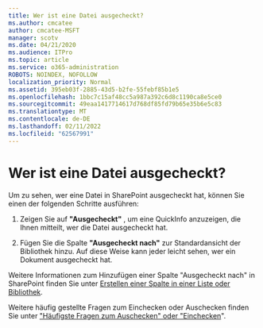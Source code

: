 ```yaml
---
title: Wer ist eine Datei ausgecheckt?
ms.author: cmcatee
author: cmcatee-MSFT
manager: scotv
ms.date: 04/21/2020
ms.audience: ITPro
ms.topic: article
ms.service: o365-administration
ROBOTS: NOINDEX, NOFOLLOW
localization_priority: Normal
ms.assetid: 395eb03f-2885-43d5-b2fe-55febf85b1e5
ms.openlocfilehash: 1bbc7c15af48cc5a987a392c6d8c1190ca8e5ce0
ms.sourcegitcommit: 49eaa1417714617d768df85fd79b65e35b6e5c83
ms.translationtype: MT
ms.contentlocale: de-DE
ms.lasthandoff: 02/11/2022
ms.locfileid: "62567991"
---
```

# <a name="who-has-a-file-checked-out"></a>Wer ist eine Datei ausgecheckt?

Um zu sehen, wer eine Datei in SharePoint ausgecheckt hat, können Sie einen der folgenden Schritte ausführen:
  
1. Zeigen Sie auf **"Ausgecheckt"** , um eine QuickInfo anzuzeigen, die Ihnen mitteilt, wer die Datei ausgecheckt hat. 
    
2. Fügen Sie die Spalte **"Ausgecheckt nach"** zur Standardansicht der Bibliothek hinzu. Auf diese Weise kann jeder leicht sehen, wer ein Dokument ausgecheckt hat. 
    
Weitere Informationen zum Hinzufügen einer Spalte "Ausgecheckt nach" in SharePoint finden Sie unter [Erstellen einer Spalte in einer Liste oder Bibliothek](https://go.microsoft.com/fwlink/?linkid=2019591). 
  
Weitere häufig gestellte Fragen zum Einchecken oder Auschecken finden Sie unter ["Häufigste Fragen zum Auschecken" oder "Einchecken](https://go.microsoft.com/fwlink/?linkid=2018786)".
  

